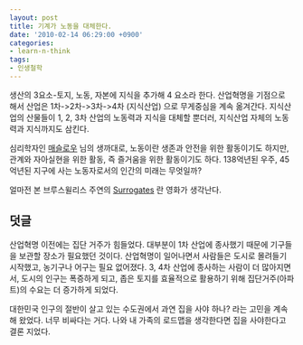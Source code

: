 ```yaml
---
layout: post
title: 기계가 노동을 대체한다.
date: '2010-02-14 06:29:00 +0900'
categories:
- learn-n-think
tags:
- 인생철학
---
```


생산의 3요소-토지, 노동, 자본에 지식을 추가해 4 요소라 한다. 산업혁명을 기점으로 해서 산업은 1차->2차->3차->4차 (지식산업) 으로 무게중심을 계속 옮겨간다. 지식산업의 산물들이 1, 2, 3차 산업의 노동력과 지식을 대체할 뿐더러, 지식산업 자체의 노동력과 지식까지도 삼킨다.

심리학자인 [매슬로우](http://en.wikipedia.org/wiki/Abraham_Maslow) 님의 생까대로, 노동이란 생존과 안전을 위한 활동이기도 하지만, 관계와 자아실현을 위한 활동, 즉 즐거움을 위한 활동이기도 하다. 138억년된 우주, 45억년된 지구에 사는 노동자로서의 인간의 미래는 무엇일까?

얼마전 본 브루스윌리스 주연의 [Surrogates](http://movie.naver.com/movie/bi/mi/basic.nhn?code=70469) 란 영화가 생각난다.

## 덧글

산업혁명 이전에는 집단 거주가 힘들었다. 대부분이 1차 산업에 종사했기 때문에 기구들을 보관할 장소가 필요했던 것이다. 산업혁명이 일어나면서 사람들은 도시로 몰려들기 시작했고, 농기구나 어구는 필요 없어졌다. 3, 4차 산업에 종사하는 사람이 더 많아지면서, 도시의 인구는 폭증하게 되고, 좁은 토지를 효율적으로 활용하기 위해 집단거주(아파트)의 수요는 더 증가하게 되었다.

대한민국 인구의 절반이 살고 있는 수도권에서 과연 집을 사야 하나? 라는 고민을 계속 해 왔었다. 너무 비싸다는 거다. 나와 내 가족의 로드맵을 생각한다면 집을 사야한다고 결론 지었다.

